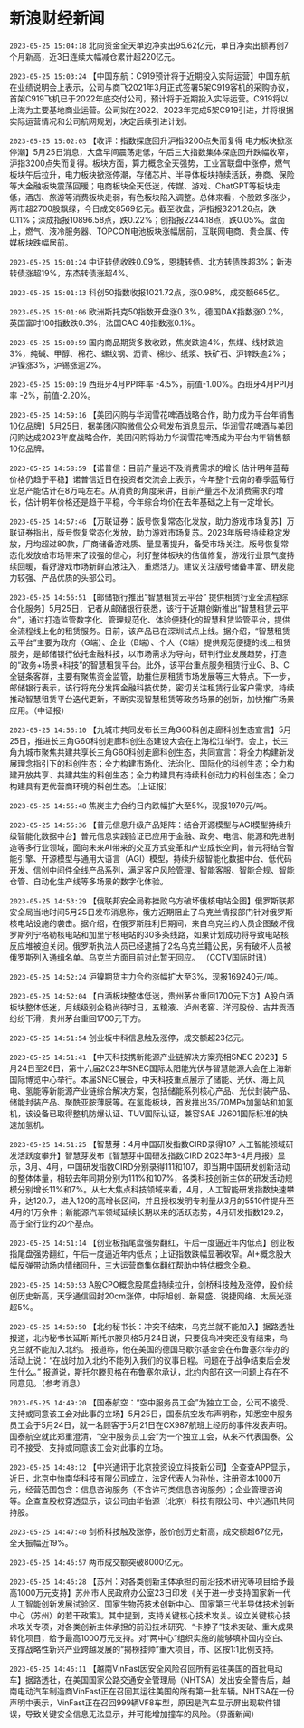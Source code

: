 # 新浪财经新闻
`2023-05-25 15:04:18` 北向资金全天单边净卖出95.62亿元，单日净卖出额再创7个月新高，近3日连续大幅减仓累计超220亿元。

`2023-05-25 15:03:24` 【中国东航：C919预计将于近期投入实际运营】中国东航在业绩说明会上表示，公司与商飞2021年3月正式签署5架C919客机的采购协议，首架C919飞机已于2022年底交付公司，预计将于近期投入实际运营。C919将以上海为主要基地商业运营。公司拟在2022、2023年完成5架C919引进，并将根据实际运营情况和公司航网规划，决定后续引进计划。

`2023-05-25 15:02:03` 【收评：指数探底回升沪指3200点失而复得 电力板块掀涨停潮】5月25日消息，大盘早间震荡走低，午后三大指数集体探底回升跌幅收窄，沪指3200点失而复得。板块方面，算力概念全天强势，工业富联盘中涨停，燃气板块午后拉升，电力板块掀涨停潮，存储芯片、半导体板块持续活跃，券商、保险等大金融板块震荡回暖；电商板块全天低迷，传媒、游戏、ChatGPT等板块走低，酒店、旅游等消费板块走弱，有色板块陷入调整。总体来看，个股跌多涨少，两市超2700股飘绿，今日成交8569亿元。截至收盘，沪指报3201.26点，跌0.11%；深成指报10896.58点，跌0.22%；创指报2244.18点，跌0.05%。盘面上，燃气、液冷服务器、TOPCON电池板块涨幅居前，互联网电商、贵金属、传媒板块跌幅居前。

`2023-05-25 15:01:24` 中证转债收跌0.09%，恩捷转债、北方转债跌超3%；新港转债涨超19%，东杰转债涨超4%。

`2023-05-25 15:01:13` 科创50指数收报1021.72点，涨0.98%，成交额665亿。

`2023-05-25 15:01:06` 欧洲斯托克50指数开盘涨0.3%，德国DAX指数涨0.2%，英国富时100指数跌0.3%，法国CAC 40指数涨0.1%。

`2023-05-25 15:00:59` 国内商品期货多数收跌，焦炭跌逾4%，焦煤、线材跌逾3%，纯碱、甲醇、棉花、螺纹钢、沥青、棉纱、纸浆、铁矿石、沪锌跌逾2%；沪镍涨3%，沪锡涨逾2%。

`2023-05-25 15:00:19` 西班牙4月PPI年率 -4.5%，前值-1.00%。西班牙4月PPI月率 -2%，前值-2.20%。

`2023-05-25 14:59:16` 【美团闪购与华润雪花啤酒战略合作，助力成为平台年销售10亿品牌】5月25日，据美团闪购微信公众号发布消息显示，华润雪花啤酒与美团闪购达成2023年度战略合作，美团闪购将助力华润雪花啤酒成为平台内年销售额10亿品牌。

`2023-05-25 14:58:59` 【诺普信：目前产量远不及消费需求的增长 估计明年蓝莓价格仍趋于平稳】诺普信近日在投资者交流会上表示，今年整个云南的春季蓝莓行业总产能估计在8万吨左右。从消费的角度来讲，目前产量远不及消费需求的增长，估计明年价格还是趋于平稳，今年综合均价在去年基础之上有一定增长。

`2023-05-25 14:57:46` 【万联证券：版号恢复常态化发放，助力游戏市场复苏】万联证券指出，版号恢复常态化发放，助力游戏市场复苏。2023年版号持续稳定发放，月均超过80款，厂商储备游戏质、量显著提升，备受市场关注。版号恢复常态化发放给市场带来了较强的信心，利好整体板块的估值修复，游戏行业景气度持续回暖，看好游戏市场新鲜血液注入，重燃活力。建议关注版号储备丰富、研发能力较强、产品优质的头部公司。

`2023-05-25 14:56:51`  【邮储银行推出“智慧租赁云平台” 提供租赁行业全流程综合化服务】5月25日，记者从邮储银行获悉，该行于近期创新推出“智慧租赁云平台”，通过打造监管数字化、管理规范化、体验便捷化的智慧租赁监管平台，提供全流程线上化的租赁服务。目前，该产品已在深圳试点上线。据介绍，“智慧租赁云平台”主要为政府（G端）、企业（B端）、个人（C端）提供规范便捷的线上租赁服务，是邮储银行依托金融科技，以市场需求为导向，研判行业发展趋势，打造的“政务+场景+科技”的智慧租赁平台。此外，该平台重点服务租赁行业G、B、C全链条客群，主要有聚焦资金监管，助推住房租赁市场发展等三大特点。下一步，邮储银行表示，该行将充分发挥金融科技优势，密切关注租赁行业客户需求，持续推动智慧租赁平台迭代更新，不断实现智慧租赁等政务场景的创新，加快推广场景应用。（中证报）

`2023-05-25 14:56:10` 【九城市共同发布长三角G60科创走廊科创生态宣言】5月25日，推进长三角G60科创走廊科创生态建设大会在上海松江举行。会上，长三角九城市聚焦共建共享长三角G60科创走廊科创生态，共同宣言：将全力构建新发展理念指引下的科创生态；全力构建市场化、法治化、国际化的科创生态；全力构建开放共享、共建共生的科创生态；全力构建具有持续科创动力的科创生态；全力构建具有更优营商环境的科创生态。（上证报）

`2023-05-25 14:55:48` 焦炭主力合约日内跌幅扩大至5%，现报1970元/吨。

`2023-05-25 14:55:36` 【普元信息升级产品矩阵：结合开源模型与AGI模型持续升级智能化数据中台】普元信息实践验证已应用于金融、政务、电信、能源和先进制造等多行业领域，面向未来AI带来的交互方式变革和产业成长空间，普元将结合智能引擎、开源模型与通用大语言（AGI）模型，持续升级智能化数据中台、低代码开发、信创中间件全线产品系列，满足客户风险管理、智能客服、智能合规、智能仓管、自动化生产线等多场景的数字化体验。

`2023-05-25 14:53:29` 【俄联邦安全局称挫败乌方破坏俄核电站企图】俄罗斯联邦安全局当地时间5月25日发布消息称，俄方近期阻止了乌克兰情报部门针对俄罗斯核电站设施的袭击。据介绍，在俄罗斯胜利日期间，来自乌克兰的人员企图破坏俄罗斯列宁格勒核电站和加里宁核电站的30多条线路，如果计划成功将导致电站核反应堆被迫关闭。俄罗斯执法人员已经逮捕了2名乌克兰籍公民，另有破坏人员被俄罗斯列入通缉名单。乌克兰方面目前对此暂无回应。 （CCTV国际时讯）

`2023-05-25 14:52:24` 沪镍期货主力合约涨幅扩大至3%，现报169240元/吨。

`2023-05-25 14:52:04` 【白酒板块整体低迷，贵州茅台重回1700元下方】A股白酒板块整体低迷，月线级别企稳尚待时日，五粮液、泸州老窖、洋河股份、古井贡酒纷纷下滑，贵州茅台重回1700元下方。

`2023-05-25 14:51:54` 创业板中科信息触及涨停，成交额超23亿元。

`2023-05-25 14:51:41` 【中天科技携新能源产业链解决方案亮相SNEC 2023】5月24日至26日，第十六届2023年SNEC国际太阳能光伏与智慧能源大会在上海新国际博览中心举行。本届SNEC展会，中天科技重点展示了储能、光伏、海上风电、氢能等新能源产业链综合解决方案，包括储能系列核心产品、光伏封装产品、储能封装产品、聚酰亚胺薄膜等。在氢能板块，首发推出35/70MPa加氢站和加氢机，该设备已取得整机防爆认证、TUV国际认证，兼容SAE J2601国际标准的快速加氢机。

`2023-05-25 14:51:25` 【智慧芽：4月中国研发指数CIRD录得107 人工智能领域研发活跃度攀升】智慧芽发布《智慧芽中国研发指数CIRD 2023年3-4月月报》显示，3月、4月，中国研发指数CIRD分别录得111和107，即当期中国研发创新活动的整体体量，相较去年同期分别为111%和107%，各类科技创新主体的研发活动规模分别增长11%和7%。从七大焦点科技领域来看，4月，人工智能研发指数快速攀升，达120.7，进入120的高增长区间，并且授权发明专利量从3月的5510件提升至4月的1万余件；新能源汽车领域延续长期以来的活跃态势，4月研发指数129.2，高于全行业约20个基点。

`2023-05-25 14:51:14` 【创业板指尾盘强势翻红，午后一度逼近年内低点】创业板指尾盘强势翻红，午后一度逼近年内低点；上证指数跌幅显著收窄。AI+概念股大幅反弹带动场内情绪回升，三大运营商集体翻红帮助中特估概念企稳。

`2023-05-25 14:50:53` A股CPO概念股尾盘持续拉升，剑桥科技触及涨停，股价续创历史新高，天孚通信回封20cm涨停，中际旭创、新易盛、锐捷网络、太辰光涨超5%。

`2023-05-25 14:50:50` 【北约秘书长：冲突不结束，乌克兰就不能加入】据路透社报道，北约秘书长延斯·斯托尔滕贝格5月24日说，只要俄乌冲突还没有结束，乌克兰就不能加入北约。 报道称，他在美国的德国马歇尔基金会在布鲁塞尔举办的活动上说：“在战时加入北约不能列入我们的议事日程。问题在于战争结束后会发生什么。” 报道说，斯托尔滕贝格在布鲁塞尔承认，北约内部在这一问题上存在不同意见。（参考消息）

`2023-05-25 14:49:20` 【国泰航空：“空中服务员工会”为独立工会，公司不接受、支持或同意该工会对此事的立场】5月25日，国泰航空发布声明称，知悉空中服务员工会于5月24日，就一名顾客于5月21日在CX987航班上经历的事件发表声明。国泰航空就此郑重澄清，“空中服务员工会”为一个独立工会，从来不代表国泰。公司不接受、支持或同意该工会对此事的立场。

`2023-05-25 14:48:12` 【中兴通讯于北京投资设立科技新公司】企查查APP显示，近日，北京中怡南华科技有限公司成立，法定代表人为孙怡，注册资本1000万元，经营范围包含：信息咨询服务（不含许可类信息咨询服务）；企业管理咨询等。企查查股权穿透显示，该公司由华怡源（北京）科技有限公司、中兴通讯共同持股。

`2023-05-25 14:47:40` 剑桥科技触及涨停，股价创历史新高，成交额超67亿元，全天振幅近19%。

`2023-05-25 14:46:57` 两市成交额突破8000亿元。

`2023-05-25 14:46:28` 【苏州：对各类创新主体承担的前沿技术研究等项目给予最高1000万元支持】苏州市人民政府办公室23日印发《关于进一步支持国家新一代人工智能创新发展试验区、国家生物药技术创新中心、国家第三代半导体技术创新中心（苏州）的若干政策》。其中提到，支持关键核心技术攻关。设立关键核心技术攻关专项，对各类创新主体承担的前沿技术研究、“卡脖子”技术突破、重大成果转化项目，给予最高1000万元支持。对“两中心”组织实施的能够填补国内空白、支撑战略性新兴产业跨越发展的“揭榜挂帅”重大项目，市、区按1:1比例支持。

`2023-05-25 14:46:11` 【越南VinFast因安全风险召回所有运往美国的首批电动车】据路透社，在美国国家公路交通安全管理局（NHTSA）发出安全警告后，越南电动汽车制造商VinFast正在召回其运往美国的所有第一批车辆。NHTSA在一份声明中表示，VinFast正在召回999辆VF8车型，原因是汽车显示屏出现软件错误，导致关键安全信息无法显示，并可能增加撞车的风险。（界面新闻）

